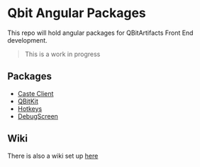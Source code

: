 # Qbit Angular Packages

This repo will hold angular packages for QBitArtifacts Front End development.

> This is a work in progress

## Packages

- [Caste Client](https://github.com/QbitArtifacts/qbit-ng-packages/tree/master/projects/caste-client-ng)
- [QBitKit](https://github.com/QbitArtifacts/qbit-ng-packages/tree/master/projects/qbit-kit-ng)
- [Hotkeys](https://github.com/QbitArtifacts/qbit-ng-packages/tree/master/projects/qbit-hotkeys)
- [DebugScreen](https://github.com/QbitArtifacts/qbit-ng-packages/tree/master/projects/qbit-debug-screen)

## Wiki

There is also a wiki set up [here](https://github.com/QbitArtifacts/qbit-ng-packages/wiki)
